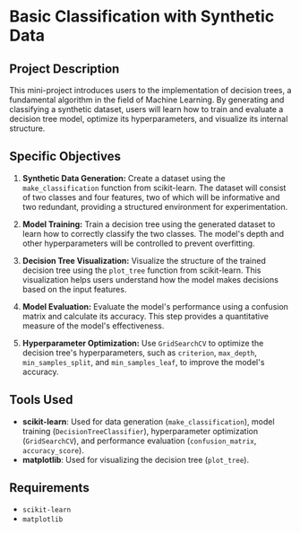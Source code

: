 # Basic Classification with Synthetic Data

## Project Description

This mini-project introduces users to the implementation of decision trees, a fundamental algorithm in the field of Machine Learning. By generating and classifying a synthetic dataset, users will learn how to train and evaluate a decision tree model, optimize its hyperparameters, and visualize its internal structure.

## Specific Objectives

1. **Synthetic Data Generation:** Create a dataset using the `make_classification` function from scikit-learn. The dataset will consist of two classes and four features, two of which will be informative and two redundant, providing a structured environment for experimentation.

2. **Model Training:** Train a decision tree using the generated dataset to learn how to correctly classify the two classes. The model's depth and other hyperparameters will be controlled to prevent overfitting.

3. **Decision Tree Visualization:** Visualize the structure of the trained decision tree using the `plot_tree` function from scikit-learn. This visualization helps users understand how the model makes decisions based on the input features.

4. **Model Evaluation:** Evaluate the model's performance using a confusion matrix and calculate its accuracy. This step provides a quantitative measure of the model's effectiveness.

5. **Hyperparameter Optimization:** Use `GridSearchCV` to optimize the decision tree's hyperparameters, such as `criterion`, `max_depth`, `min_samples_split`, and `min_samples_leaf`, to improve the model's accuracy.

## Tools Used

- **scikit-learn**: Used for data generation (`make_classification`), model training (`DecisionTreeClassifier`), hyperparameter optimization (`GridSearchCV`), and performance evaluation (`confusion_matrix`, `accuracy_score`).
- **matplotlib**: Used for visualizing the decision tree (`plot_tree`).

## Requirements

- `scikit-learn`
- `matplotlib`


